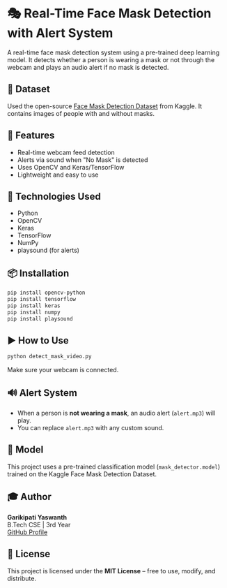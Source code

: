 # 🎭 Real-Time Face Mask Detection with Alert System

A real-time face mask detection system using a pre-trained deep learning model. It detects whether a person is wearing a mask or not through the webcam and plays an audio alert if no mask is detected.

## 📂 Dataset

Used the open-source [Face Mask Detection Dataset](https://www.kaggle.com/datasets/andrewmvd/face-mask-detection) from Kaggle. It contains images of people with and without masks.

## 🚀 Features

- Real-time webcam feed detection  
- Alerts via sound when "No Mask" is detected  
- Uses OpenCV and Keras/TensorFlow  
- Lightweight and easy to use

## 🧠 Technologies Used

- Python  
- OpenCV  
- Keras  
- TensorFlow  
- NumPy  
- playsound (for alerts)

## 📦 Installation

```bash
pip install opencv-python
pip install tensorflow
pip install keras
pip install numpy
pip install playsound
```

## ▶️ How to Use

```bash
python detect_mask_video.py
```

Make sure your webcam is connected.

## 🔊 Alert System

- When a person is **not wearing a mask**, an audio alert (`alert.mp3`) will play.
- You can replace `alert.mp3` with any custom sound.

## 📌 Model

This project uses a pre-trained classification model (`mask_detector.model`) trained on the Kaggle Face Mask Detection Dataset.

## 🎓 Author

**Garikipati Yaswanth**  
B.Tech CSE | 3rd Year  
[GitHub Profile](https://github.com/Yaswanth-G2004)

## 📄 License

This project is licensed under the **MIT License** – free to use, modify, and distribute.
